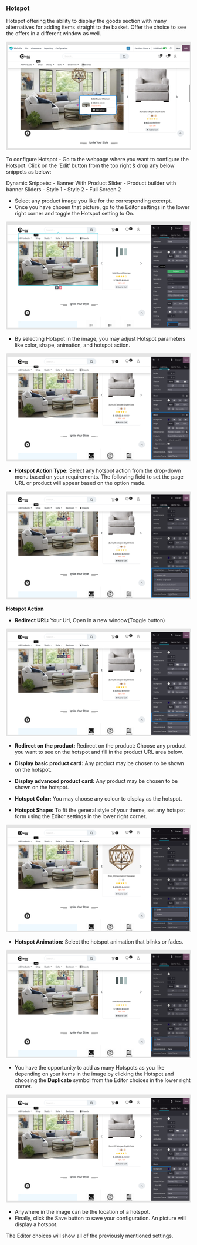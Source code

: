 
### Hotspot



Hotspot offering the ability to display the goods section with many alternatives for adding items straight to the basket. Offer the choice to see the offers in a different window as well.


![](./images/htsp1.png)


To configure Hotspot - Go to the webpage where you want to configure the Hotspot. Click on the ‘Edit’ button from the top right & drop any below snippets as below:

Dynamic Snippets:
    - Banner With Product Slider
    - Product builder with banner
Sliders
    - Style 1
    - Style 2
    - Full Screen 2


* Select any product image you like for the corresponding excerpt.
* Once you have chosen that picture, go to the Editor settings in the lower right corner and toggle the Hotspot setting to On.

![](./images/htsp2.png)

* By selecting Hotspot in the image, you may adjust Hotspot parameters like color, shape, animation, and hotspot action.

![](./images/htsp3.png)

* **Hotspot Action Type:** Select any hotspot action from the drop-down menu based on your requirements. The following field to set the page URL or product will appear based on the option made.

![](./images/htsp4.png)

**Hotspot Action**

* **Redirect URL:** Your Url, Open in a new window(Toggle button)

![](./images/htsp5.png)
* **Redirect on the product:** Redirect on the product: Choose any product you want to see on the hotspot and fill in the product URL area below.
* **Display basic product card:** Any product may be chosen to be shown on the hotspot.
* **Display advanced product card:** Any product may be chosen to be shown on the hotspot.

* **Hotspot Color:** You may choose any colour to display as the hotspot.
* **Hotspot Shape:** To fit the general style of your theme, set any hotspot form using the Editor settings in the lower right corner.

![](./images/htsp6.png)

* **Hotspot Animation:** Select the hotspot animation that blinks or fades.

![](./images/htsp7.png)

* You have the opportunity to add as many Hotspots as you like depending on your items in the image by clicking the Hotspot and choosing the **Duplicate** symbol from the Editor choices in the lower right corner.

![](./images/htsp8.png)

* Anywhere in the image can be the location of a hotspot.
* Finally, click the Save button to save your configuration. An picture will display a hotspot.


The Editor choices will show all of the previously mentioned settings.